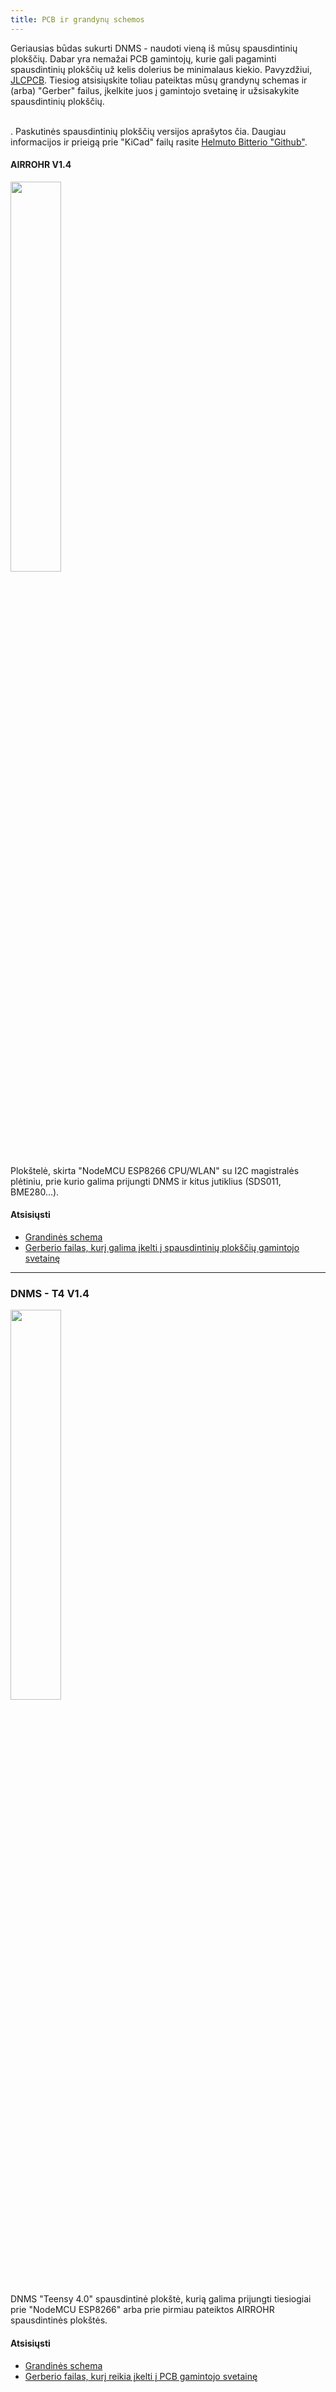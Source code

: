 ```yaml
---
title: PCB ir grandynų schemos
---
```


Geriausias būdas sukurti DNMS - naudoti vieną iš mūsų spausdintinių plokščių.
Dabar yra nemažai PCB gamintojų, kurie gali pagaminti spausdintinių plokščių už kelis dolerius be minimalaus kiekio. Pavyzdžiui, [JLCPCB](https://jlcpcb.com//).
Tiesiog atsisiųskite toliau pateiktas mūsų grandynų schemas ir (arba) "Gerber" failus, įkelkite juos į gamintojo svetainę ir užsisakykite spausdintinių plokščių.

<br>.
Paskutinės spausdintinių plokščių versijos aprašytos čia. Daugiau informacijos ir prieigą prie "KiCad" failų rasite [Helmuto Bitterio "Github"](https://github.com/hbitter/DNMS/tree/master/PCBs).

#### AIRROHR V1.4
<img src="../docs/dnms/airrohr-PCB.jpg" style="display: block; width:40%;margin: 1em 0" loading="lazy"/>
Plokštelė, skirta "NodeMCU ESP8266 CPU/WLAN" su I2C magistralės plėtiniu, prie kurio galima prijungti DNMS ir kitus jutiklius (SDS011, BME280...).


#### Atsisiųsti
* [Grandinės schema](../docs/dnms/airrohr-PCB-circuit-diagram.pdf)
* [Gerberio failas, kurį galima įkelti į spausdintinių plokščių gamintojo svetainę](../docs/dnms/airrohr-PCB-circuit-diagram-gerber.zip)

---

### DNMS - T4 V1.4
<img src="../docs/dnms/dnms-noise-measuring-teensy-4.jpg" style="display: block;width:40%; margin: 1em 0" loading="lazy"/>
DNMS "Teensy 4.0" spausdintinė plokštė, kurią galima prijungti tiesiogiai prie "NodeMCU ESP8266" arba prie pirmiau pateiktos AIRROHR spausdintinės plokštės.


#### Atsisiųsti
* [Grandinės schema](../docs/dnms/dnms-noise-measuring-teensy-40-circuit-diagram.pdf)
* [Gerberio failas, kurį reikia įkelti į PCB gamintojo svetainę](../docs/dnms/dnms-noise-measuring-teensy-40-circuit-gerber.zip)

